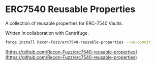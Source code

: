# ERC7540 Reusable Properties

A collection of reusable properties for ERC-7540 Vaults.

Written in collaboration with Centrifuge.

```bash
forge install Recon-Fuzz/erc7540-reusable-properties --no-commit
```

[https://github.com/Recon-Fuzz/erc7540-reusable-properties](https://github.com/Recon-Fuzz/erc7540-reusable-properties)